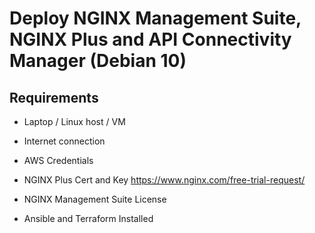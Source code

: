 # Deploy NGINX Management Suite, NGINX Plus and API Connectivity Manager (Debian 10)

## Requirements

- Laptop / Linux host / VM

- Internet connection

- AWS Credentials

- NGINX Plus Cert and Key
  https://www.nginx.com/free-trial-request/
  
- NGINX Management Suite License

- Ansible and Terraform Installed
